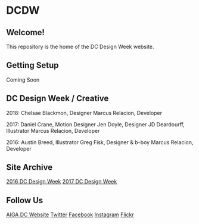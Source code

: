 # DCDW

## Welcome!

This repository is the home of the DC Design Week website. 

## Getting Setup

Coming Soon

## DC Design Week / Creative

2018:
Chelsae Blackmon, Designer
Marcus Relacion, Developer

2017: 
Daniel Crane, Motion Designer
Jen Doyle, Designer
JD Deardourff, Illustrator
Marcus Relacion, Developer

2016:
Austin Breed, Illustrator
Greg Fisk, Designer & b-boy
Marcus Relacion, Developer

## Site Archive

[2016 DC Design Week](#)
[2017 DC Design Week](#)

## Follow Us

[AIGA DC Website](https://dc.aiga.org/)
[Twitter](https://twitter.com/aigadc)
[Facebook](https://www.facebook.com/aigaDC)
[Instagram](https://www.instagram.com/aigadc/)
[Flickr](https://www.flickr.com/photos/77867183@N00)